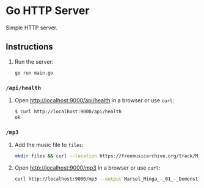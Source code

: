# Go HTTP Server

Simple HTTP server.

## Instructions

1. Run the server:

   ```sh
   go run main.go
   ```

### `/api/health`

1. Open <http://localhost:9000/api/health> in a browser or use `curl`:

   ```sh
   $ curl http://localhost:9000/api/health
   ok
   ```

### `/mp3`

1. Add the music file to `files`:

   ```sh
   mkdir files && curl --location https://freemusicarchive.org/track/Marsel_Minga_-_01_-_Demonstration/download --output files/Marsel_Minga_-_01_-_Demonstration.mp3
   ```

1. Open <http://localhost:9000/mp3> in a browser or use `curl`:

   ```sh
   curl http://localhost:9000/mp3 --output Marsel_Minga_-_01_-_Demonstration.mp3
   ```
